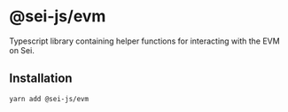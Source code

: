 # @sei-js/evm

Typescript library containing helper functions for interacting with the EVM on Sei.

## Installation

```bash
yarn add @sei-js/evm
```
